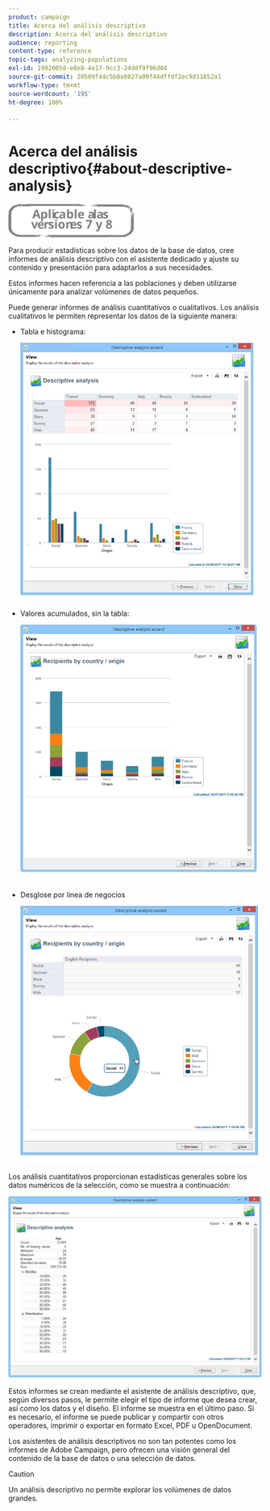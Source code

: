 ```yaml
---
product: campaign
title: Acerca del análisis descriptivo
description: Acerca del análisis descriptivo
audience: reporting
content-type: reference
topic-tags: analyzing-populations
exl-id: 19920058-e8e8-4e17-9cc3-24ddf9f96d04
source-git-commit: 20509f44c5b8e0827a09f44dffdf2ec9d11652a1
workflow-type: tm+mt
source-wordcount: '195'
ht-degree: 100%

---
```


# Acerca del análisis descriptivo{#about-descriptive-analysis}

![](../../assets/common.svg)

Para producir estadísticas sobre los datos de la base de datos, cree informes de análisis descriptivo con el asistente dedicado y ajuste su contenido y presentación para adaptarlos a sus necesidades.

Estos informes hacen referencia a las poblaciones y deben utilizarse únicamente para analizar volúmenes de datos pequeños.

Puede generar informes de análisis cuantitativos o cualitativos. Los análisis cualitativos le permiten representar los datos de la siguiente manera:

* Tabla e histograma:

   ![](assets/reporting_descriptive_sample_1.png)

* Valores acumulados, sin la tabla:

   ![](assets/reporting_descriptive_sample_3.png)

* Desglose por línea de negocios

   ![](assets/reporting_descriptive_sample_2.png)

Los análisis cuantitativos proporcionan estadísticas generales sobre los datos numéricos de la selección, como se muestra a continuación:

![](assets/reporting_descriptive_quantitative_sample.png)

Estos informes se crean mediante el asistente de análisis descriptivo, que, según diversos pasos, le permite elegir el tipo de informe que desea crear, así como los datos y el diseño. El informe se muestra en el último paso. Si es necesario, el informe se puede publicar y compartir con otros operadores, imprimir o exportar en formato Excel, PDF u OpenDocument.

Los asistentes de análisis descriptivos no son tan potentes como los informes de Adobe Campaign, pero ofrecen una visión general del contenido de la base de datos o una selección de datos.

>[!CAUTION]
>
>Un análisis descriptivo no permite explorar los volúmenes de datos grandes.
